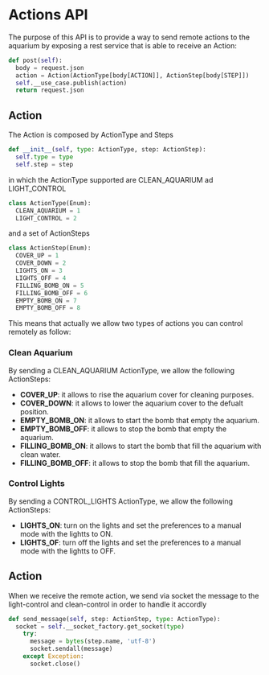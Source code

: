 # Actions API
The purpose of this API is to provide a way to send remote actions to the aquarium by exposing a rest service that is able to receive an Action:

```python
def post(self):
  body = request.json
  action = Action(ActionType[body[ACTION]], ActionStep[body[STEP]])
  self.__use_case.publish(action)
  return request.json
```

## Action
The Action is composed by ActionType and Steps

```python
def __init__(self, type: ActionType, step: ActionStep):
  self.type = type
  self.step = step
```

in which the ActionType supported are CLEAN_AQUARIUM ad LIGHT_CONTROL

```python
class ActionType(Enum):
  CLEAN_AQUARIUM = 1
  LIGHT_CONTROL = 2
```

and a set of ActionSteps

```python
class ActionStep(Enum):
  COVER_UP = 1
  COVER_DOWN = 2
  LIGHTS_ON = 3
  LIGHTS_OFF = 4
  FILLING_BOMB_ON = 5
  FILLING_BOMB_OFF = 6
  EMPTY_BOMB_ON = 7
  EMPTY_BOMB_OFF = 8
```

This means that actually we allow two types of actions you can control remotely as follow: 

### Clean Aquarium
By sending a CLEAN_AQUARIUM ActionType, we allow the following ActionSteps: 
* **COVER_UP**: it allows to rise the aquarium cover for cleaning purposes.
* **COVER_DOWN**: it allows to lower the aquarium cover to the defualt position. 
* **EMPTY_BOMB_ON**: it allows to start the bomb that empty the aquarium.
* **EMPTY_BOMB_OFF**: it allows to stop the bomb that empty the aquarium. 
* **FILLING_BOMB_ON**: it allows to start the bomb that fill the aquarium with clean water. 
* **FILLING_BOMB_OFF**: it allows to stop the bomb that fill the aquarium. 

### Control Lights
By sending a CONTROL_LIGHTS ActionType, we allow the following ActionSteps: 
* **LIGHTS_ON**: turn on the lights and set the preferences to a manual mode with the lightts to ON. 
* **LIGHTS_OF**: turn off the lights and set the preferences to a manual mode with the lightts to OFF.

## Action 

When we receive the remote action, we send via socket the message to the light-control and clean-control in order to handle it accordly

```python
def send_message(self, step: ActionStep, type: ActionType):
  socket = self.__socket_factory.get_socket(type)
    try:
      message = bytes(step.name, 'utf-8')
      socket.sendall(message)
    except Exception:
      socket.close()
```
   

